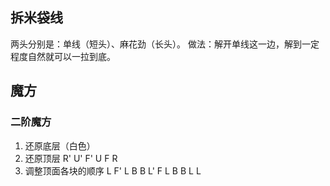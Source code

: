 ## 拆米袋线
两头分别是：单线（短头）、麻花劲（长头）。
做法：解开单线这一边，解到一定程度自然就可以一拉到底。

## 魔方

### 二阶魔方
1. 还原底层（白色）
2. 还原顶层
    R' U' F' U F R
3. 调整顶面各块的顺序
    L F' L B B L' 
    F L  B B L L    